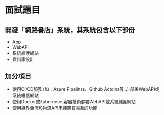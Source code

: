 # 面試題目
## 開發「網路書店」系統，其系統包含以下部份
- App
- WebAPI
- 系統維護網站
- 資料庫設計
## 加分項目
- 使用CI/CD服務 (如：Azure Pipelines、Github Actoins等...) 部署WebAPI或系統維護網站
- 使用Docker或Kubernetes容器技術部署WebAPI或系統維護網站
- 使用綠界金流和物流API串接購買書籍的功能